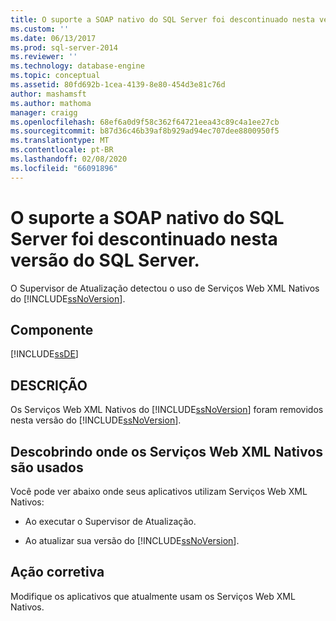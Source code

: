 ```yaml
---
title: O suporte a SOAP nativo do SQL Server foi descontinuado nesta versão do SQL Server. | Microsoft Docs
ms.custom: ''
ms.date: 06/13/2017
ms.prod: sql-server-2014
ms.reviewer: ''
ms.technology: database-engine
ms.topic: conceptual
ms.assetid: 80fd692b-1cea-4139-8e80-454d3e81c76d
author: mashamsft
ms.author: mathoma
manager: craigg
ms.openlocfilehash: 68ef6a0d9f58c362f64721eea43c89c4a1ee27cb
ms.sourcegitcommit: b87d36c46b39af8b929ad94ec707dee8800950f5
ms.translationtype: MT
ms.contentlocale: pt-BR
ms.lasthandoff: 02/08/2020
ms.locfileid: "66091896"
---
```

# <a name="sql-server-native-soap-support-is-discontinued-in-this-version-of-sql-server"></a>O suporte a SOAP nativo do SQL Server foi descontinuado nesta versão do SQL Server.
  O Supervisor de Atualização detectou o uso de Serviços Web XML Nativos do [!INCLUDE[ssNoVersion](../../includes/ssnoversion-md.md)].  
  
## <a name="component"></a>Componente  
 [!INCLUDE[ssDE](../../includes/ssde-md.md)]  
  
## <a name="description"></a>DESCRIÇÃO  
 Os Serviços Web XML Nativos do [!INCLUDE[ssNoVersion](../../includes/ssnoversion-md.md)] foram removidos nesta versão do [!INCLUDE[ssNoVersion](../../includes/ssnoversion-md.md)].  
  
## <a name="discovering-where-you-use-native-xml-web-services"></a>Descobrindo onde os Serviços Web XML Nativos são usados  
 Você pode ver abaixo onde seus aplicativos utilizam Serviços Web XML Nativos:  
  
-   Ao executar o Supervisor de Atualização.  
  
-   Ao atualizar sua versão do [!INCLUDE[ssNoVersion](../../includes/ssnoversion-md.md)].  
  
## <a name="corrective-action"></a>Ação corretiva  
 Modifique os aplicativos que atualmente usam os Serviços Web XML Nativos.  
  
  
